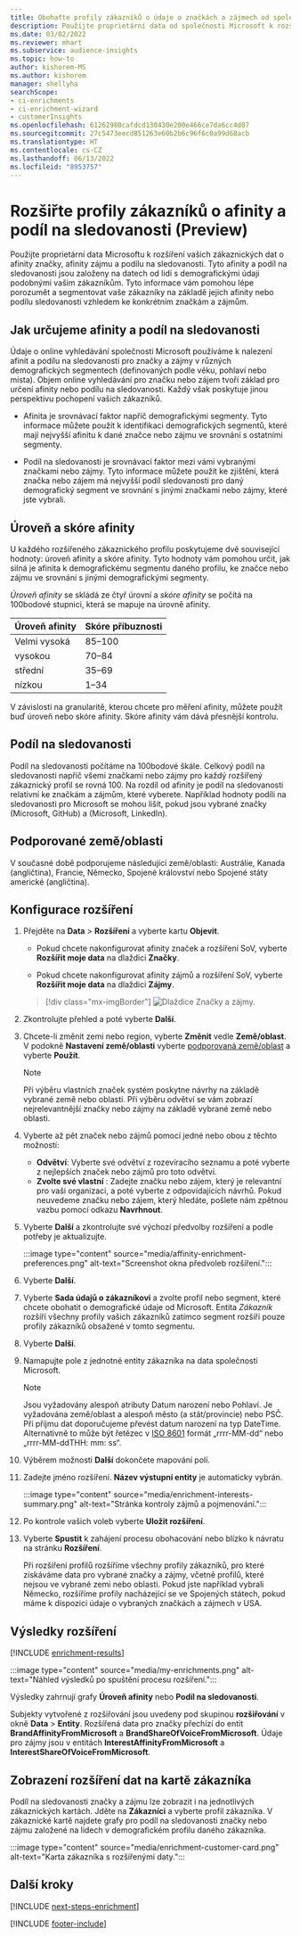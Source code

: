 ```yaml
---
title: Obohaťte profily zákazníků o údaje o značkách a zájmech od společnosti Microsoft
description: Použijte proprietární data od společnosti Microsoft k rozšíření vašich zákaznických údajů o afinitách a podílu na sledovanosti.
ms.date: 03/02/2022
ms.reviewer: mhart
ms.subservice: audience-insights
ms.topic: how-to
author: kishorem-MS
ms.author: kishorem
manager: shellyha
searchScope:
- ci-enrichments
- ci-enrichment-wizard
- customerInsights
ms.openlocfilehash: 61262980cafdcd130430e200e466ce7da6cc4d07
ms.sourcegitcommit: 27c5473eecd851263e60b2b6c96f6c0a99d68acb
ms.translationtype: HT
ms.contentlocale: cs-CZ
ms.lasthandoff: 06/13/2022
ms.locfileid: "8953757"
---
```

# <a name="enrich-customer-profiles-with-affinities-and-share-of-voice-preview"></a>Rozšiřte profily zákazníků o afinity a podíl na sledovanosti (Preview)

Použijte proprietární data Microsoftu k rozšíření vašich zákaznických dat o afinity značky, afinity zájmu a podílu na sledovanosti. Tyto afinity a podíl na sledovanosti jsou založeny na datech od lidí s demografickými údaji podobnými vašim zákazníkům. Tyto informace vám pomohou lépe porozumět a segmentovat vaše zákazníky na základě jejich afinity nebo podílu sledovanosti vzhledem ke konkrétním značkám a zájmům.

## <a name="how-we-determine-affinities-and-sov"></a>Jak určujeme afinity a podíl na sledovanosti

Údaje o online vyhledávání společnosti Microsoft používáme k nalezení afinit a podílu na sledovanosti pro značky a zájmy v různých demografických segmentech (definovaných podle věku, pohlaví nebo místa). Objem online vyhledávání pro značku nebo zájem tvoří základ pro určení afinity nebo podílu na sledovanosti. Každý však poskytuje jinou perspektivu pochopení vašich zákazníků.

- Afinita je srovnávací faktor napříč demografickými segmenty. Tyto informace můžete použít k identifikaci demografických segmentů, které mají nejvyšší afinitu k dané značce nebo zájmu ve srovnání s ostatními segmenty.

- Podíl na sledovanosti je srovnávací faktor mezi vámi vybranými značkami nebo zájmy. Tyto informace můžete použít ke zjištění, která značka nebo zájem má nejvyšší podíl sledovanosti pro daný demografický segment ve srovnání s jinými značkami nebo zájmy, které jste vybrali.

## <a name="affinity-level-and-score"></a>Úroveň a skóre afinity

U každého rozšířeného zákaznického profilu poskytujeme dvě související hodnoty: úroveň afinity a skóre afinity. Tyto hodnoty vám pomohou určit, jak silná je afinita k demografickému segmentu daného profilu, ke značce nebo zájmu ve srovnání s jinými demografickými segmenty.

*Úroveň afinity* se skládá ze čtyř úrovní a *skóre afinity* se počítá na 100bodové stupnici, která se mapuje na úrovně afinity.

|Úroveň afinity |Skóre příbuznosti  |
|---------|---------|
|Velmi vysoká     | 85–100       |
|vysokou     | 70–84        |
|střední     | 35–69        |
|nízkou     | 1–34        |

V závislosti na granularitě, kterou chcete pro měření afinity, můžete použít buď úroveň nebo skóre afinity. Skóre afinity vám dává přesnější kontrolu.

## <a name="share-of-voice-sov"></a>Podíl na sledovanosti

Podíl na sledovanosti počítáme na 100bodové škále. Celkový podíl na sledovanosti napříč všemi značkami nebo zájmy pro každý rozšířený zákaznický profil se rovná 100. Na rozdíl od afinity je podíl na sledovanosti relativní ke značkám a zájmům, které vyberete. Například hodnoty podíli na sledovanosti pro Microsoft se mohou lišit, pokud jsou vybrané značky (Microsoft, GitHub) a (Microsoft, LinkedIn).

## <a name="supported-countriesregions"></a>Podporované země/oblasti

V současné době podporujeme následující země/oblasti: Austrálie, Kanada (angličtina), Francie, Německo, Spojené království nebo Spojené státy americké (angličtina).

## <a name="configure-the-enrichment"></a>Konfigurace rozšíření

1. Přejděte na **Data** > **Rozšíření** a vyberte kartu **Objevit**.

   - Pokud chcete nakonfigurovat afinity značek a rozšíření SoV, vyberte **Rozšířit moje data** na dlaždici **Značky**.

   - Pokud chcete nakonfigurovat afinity zájmů a rozšíření SoV, vyberte **Rozšířit moje data** na dlaždici **Zájmy**.

   > [!div class="mx-imgBorder"]
   > ![Dlaždice Značky a zájmy.](media/BrandsInterest-tile-Hub.png "Dlaždice Značky a zájmy")

1. Zkontrolujte přehled a poté vyberte **Další**.

1. Chcete-li změnit zemi nebo region, vyberte **Změnit** vedle **Země/oblast**. V podokně **Nastavení země/oblasti** vyberte [podporovaná země/oblast](#supported-countriesregions) a vyberte **Použít**.

   > [!NOTE]
   > Při výběru vlastních značek systém poskytne návrhy na základě vybrané země nebo oblasti. Při výběru odvětví se vám zobrazí nejrelevantnější značky nebo zájmy na základě vybrané země nebo oblasti.

1. Vyberte až pět značek nebo zájmů pomocí jedné nebo obou z těchto možností:

   - **Odvětví**: Vyberte své odvětví z rozevíracího seznamu a poté vyberte z nejlepších značek nebo zájmů pro toto odvětví.
   - **Zvolte své vlastní** : Zadejte značku nebo zájem, který je relevantní pro vaši organizaci, a poté vyberte z odpovídajících návrhů. Pokud neuvedeme značku nebo zájem, který hledáte, pošlete nám zpětnou vazbu pomocí odkazu **Navrhnout**.

1. Vyberte **Další** a zkontrolujte své výchozí předvolby rozšíření a podle potřeby je aktualizujte.

   :::image type="content" source="media/affinity-enrichment-preferences.png" alt-text="Screenshot okna předvoleb rozšíření.":::

1. Vyberte **Další**.

1. Vyberte **Sada údajů o zákazníkovi** a zvolte profil nebo segment, které chcete obohatit o demografické údaje od Microsoft. Entita *Zákazník* rozšíří všechny profily vašich zákazníků zatímco segment rozšíří pouze profily zákazníků obsažené v tomto segmentu.

1. Vyberte **Další**.

1. Namapujte pole z jednotné entity zákazníka na data společnosti Microsoft.

   > [!NOTE]
   > Jsou vyžadovány alespoň atributy Datum narození nebo Pohlaví. Je vyžadována země/oblast a alespoň město (a stát/provincie) nebo PSČ. Při příjmu dat doporučujeme převést datum narození na typ DateTime. Alternativně to může být řetězec v [ISO 8601](https://www.iso.org/iso-8601-date-and-time-format.html) formát „rrrr-MM-dd“ nebo „rrrr-MM-ddTHH: mm: ss“.

1. Výběrem možnosti **Další** dokončete mapování polí.

1. Zadejte jméno rozšíření. **Název výstupní entity** je automaticky vybrán.

   :::image type="content" source="media/enrichment-interests-summary.png" alt-text="Stránka kontroly zájmů a pojmenování.":::

1. Po kontrole vašich voleb vyberte **Uložit rozšíření**.

1. Vyberte **Spustit** k zahájení procesu obohacování nebo blízko k návratu na stránku **Rozšíření**.

   Při rozšíření profilů rozšíříme všechny profily zákazníků, pro které získáváme data pro vybrané značky a zájmy, včetně profilů, které nejsou ve vybrané zemi nebo oblasti. Pokud jste například vybrali Německo, rozšíříme profily nacházející se ve Spojených státech, pokud máme k dispozici údaje o vybraných značkách a zájmech v USA.

## <a name="enrichment-results"></a>Výsledky rozšíření

[!INCLUDE [enrichment-results](includes/enrichment-results.md)]

:::image type="content" source="media/my-enrichments.png" alt-text="Náhled výsledků po spuštění procesu rozšíření.":::

Výsledky zahrnují grafy **Úroveň afinity** nebo **Podíl na sledovanosti**.

Subjekty vytvořené z rozšiřování jsou uvedeny pod skupinou **rozšiřování** v okně **Data** > **Entity**. Rozšířená data pro značky přechízí do entit **BrandAffinityFromMicrosoft** a **BrandShareOfVoiceFromMicrosoft**. Údaje pro zájmy jsou v entitách **InterestAffinityFromMicrosoft** a **InterestShareOfVoiceFromMicrosoft**.

## <a name="see-enrichment-data-on-the-customer-card"></a>Zobrazení rozšíření dat na kartě zákazníka

Podíl na sledovanosti značky a zájmu lze zobrazit i na jednotlivých zákaznických kartách. Jděte na **Zákazníci** a vyberte profil zákazníka. V zákaznické kartě najdete grafy pro podíl na sledovanosti značky nebo zájmu založené na lidech v demografickém profilu daného zákazníka.

:::image type="content" source="media/enrichment-customer-card.png" alt-text="Karta zákazníka s rozšířenými daty.":::

## <a name="next-steps"></a>Další kroky

[!INCLUDE [next-steps-enrichment](includes/next-steps-enrichment.md)]


[!INCLUDE [footer-include](includes/footer-banner.md)]
